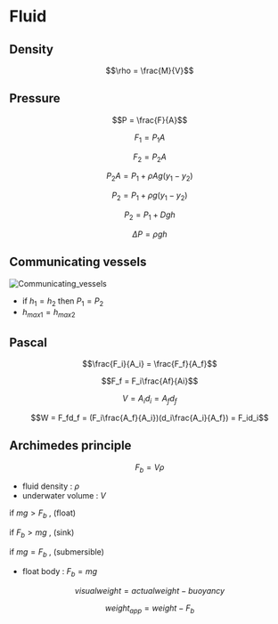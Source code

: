 # Fluid

## Density

$$\rho = \frac{M}{V}$$

## Pressure

$$P = \frac{F}{A}$$

$$F_1 = P_1A$$

$$F_2 = P_2A$$

$$P_2A = P_1+\rho Ag(y_1-y_2)$$

$$P_2 = P_1+\rho g(y_1-y_2)$$

$$P_2 = P_1+Dgh$$

$$\Delta P = \rho gh$$

## Communicating vessels

![Communicating_vessels](https://hackmd.io/_uploads/rkpsZMTNyl.png)

* if $h_1 = h_2$ then $P_1 = P_2$
* $h_{max1} = h_{max2}$

## Pascal

$$\frac{F_i}{A_i} = \frac{F_f}{A_f}$$

$$F_f = F_i\frac{Af}{Ai}$$

$$V = A_id_i = A_fd_f$$

$$W = F_fd_f = (F_i\frac{A_f}{A_i})(d_i\frac{A_i}{A_f}) = F_id_i$$

## Archimedes principle

$$F_b = V\rho$$

* fluid density : $\rho$
* underwater volume : $V$

if $mg > F_b$ , (float)

if $F_b > mg$ , (sink)

if $mg = F_b$ , (submersible)

* float body : $F_b = mg$

$$visualweight = actualweight - buoyancy$$

$$weight_{app} = weight-F_b$$
